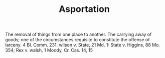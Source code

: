 ---
title: Asportation
letter: A
permalink: "/definitions/asportation.html"
body: 'The removal of things from one place to another. The carrying away of goods;
  one of the circumstances requisite to constitute the offense of larceny. 4 Bl. Comm.
  231. wilson v. State, 21 Md. 1: State v. Higgins, 88 Mo. 354; Rex v. walsh, 1 Moody,
  Cr. Cas. 14, 15'
published_at: '2018-07-07'
layout: post
---